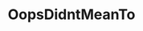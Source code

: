 ---
title: OopsDidntMeanTo
crosslinks:
- sadcringe
- ihavesex
- technology
- StephanieMichelle
- funny
- nothingeverhappens
- Badfaketexts
- AskReddit
- The_Donald
- cringepics
- EnoughInternet
- niceguys
- furry_irl
- awfuleverything
- gifs
- ChargeYourPhone
- nocontext
- excgarated
- gaming
- livven
---